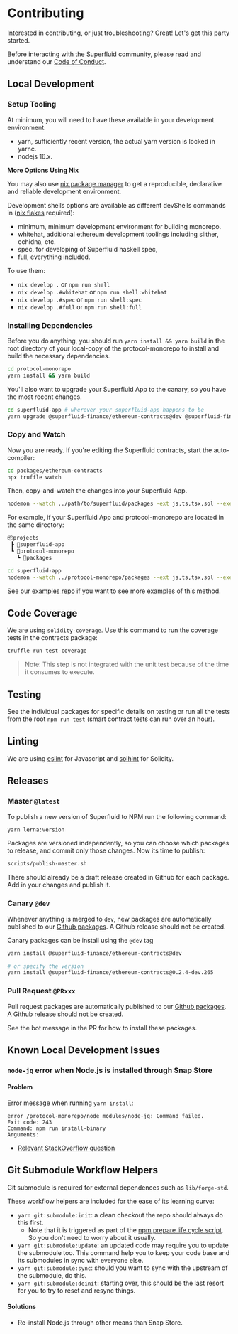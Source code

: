 # Contributing

Interested in contributing, or just troubleshooting? Great! Let's get this party started.

Before interacting with the Superfluid community, please read and understand our [Code of Conduct](code_of_conduct.md).

## Local Development

### Setup Tooling

At minimum, you will need to have these available in your development environment:

- yarn, sufficiently recent version, the actual yarn version is locked in yarnc.
- nodejs 16.x.

**More Options Using Nix**

You may also use [nix package manager](https://nixos.org/download.html) to get a reproducible, declarative and reliable development environment.

Development shells options are available as different devShells commands in ([nix flakes](https://nixos.wiki/wiki/Flakes) required):

- minimum, minimum development environment for building monorepo.
- whitehat, additional ethereum development toolings including slither, echidna, etc.
- spec, for developing of Superfluid haskell spec,
- full, everything included.

To use them:

- `nix develop .` or `npm run shell`
- `nix develop .#whitehat` or `npm run shell:whitehat`
- `nix develop .#spec` or `npm run shell:spec`
- `nix develop .#full` or `npm run shell:full`

### Installing Dependencies

Before you do anything, you should run `yarn install && yarn build` in the root directory of your local-copy of the protocol-monorepo to install and build the necessary dependencies.

```bash
cd protocol-monorepo
yarn install && yarn build
```

You'll also want to upgrade your Superfluid App to the canary, so you have the most recent changes.

```bash
cd superfluid-app # wherever your superfluid-app happens to be
yarn upgrade @superfluid-finance/ethereum-contracts@dev @superfluid-finance/sdk-core@dev
```

### Copy and Watch

Now you are ready. If you're editing the Superfluid contracts, start the auto-compiler:

```bash
cd packages/ethereum-contracts
npx truffle watch
```

Then, copy-and-watch the changes into your Superfluid App.

```bash
nodemon --watch ../path/to/superfluid/packages -ext js,ts,tsx,sol --exec rsync --archive --delete ../path/to/superfluid/packages ./node_modules/@superfluid-finance/
```

For example, if your Superfluid App and protocol-monorepo are located in the same directory:

```bash
📦projects
 ┣ 📂superfluid-app
 ┗ 📂protocol-monorepo
   ┗ 📂packages

cd superfluid-app
nodemon --watch ../protocol-monorepo/packages --ext js,ts,tsx,sol --exec rsync --archive --delete ../protocol-monorepo/packages/ ./node_modules/@superfluid-finance/
```

See our [examples repo](https://github.com/superfluid-finance/super-examples) if you want to see more examples of this method.

## Code Coverage

We are using `solidity-coverage`. Use this command to run the coverage tests in the contracts package:

```bash
truffle run test-coverage
```

> Note: This step is not integrated with the unit test because of the time it consumes to execute.

## Testing

See the individual packages for specific details on testing or run all the tests from the root `npm run test` (smart contract tests can run over an hour).

## Linting

We are using [eslint](https://eslint.org/) for Javascript and [solhint](https://protofire.github.io/solhint/) for Solidity.

## Releases

### Master `@latest`

To publish a new version of Superfluid to NPM run the following command:

```bash
yarn lerna:version
```

Packages are versioned independently, so you can choose which packages to release, and commit only those changes. Now its time to publish:

```bash
scripts/publish-master.sh
```

There should already be a draft release created in Github for each package. Add in your changes and publish it.

### Canary `@dev`

Whenever anything is merged to `dev`, new packages are automatically published to our [Github packages](https://github.com/orgs/superfluid-finance/packages?repo_name=protocol-monorepo). A Github release should not be created.

Canary packages can be install using the `@dev` tag

```bash
yarn install @superfluid-finance/ethereum-contracts@dev

# or specify the version
yarn install @superfluid-finance/ethereum-contracts@0.2.4-dev.265
```

### Pull Request `@PRxxx`

Pull request packages are automatically published to our [Github packages](https://github.com/orgs/superfluid-finance/packages?repo_name=protocol-monorepo). A Github release should not be created.

See the bot message in the PR for how to install these packages.

## Known Local Development Issues

### `node-jq` error when Node.js is installed through Snap Store
#### Problem
Error message when running `yarn install`:
```
error /protocol-monorepo/node_modules/node-jq: Command failed.
Exit code: 243
Command: npm run install-binary
Arguments:
```
* [Relevant StackOverflow question](https://stackoverflow.com/questions/67475457/why-cant-i-just-run-npm-install-via-a-child-process-exec-call-npm-exit-243-wit)

## Git Submodule Workflow Helpers

Git submodule is required for external dependences such as `lib/forge-std`.

These workflow helpers are included for the ease of its learning curve:

- `yarn git:submodule:init`: a clean checkout the repo should always do this first.
  - Note that it is triggered as part of the [npm prepare life cycle script](https://docs.npmjs.com/cli/v6/using-npm/scripts).
    So you don't need to worry about it usually.
- `yarn git:submodule:update`: an updated code may require you to update the submodule too.
  This command help you to keep your code base and its submodules in sync with everyone else.
- `yarn git:submodule:sync`: should you want to sync with the upstream of the submodule, do this.
- `yarn git:submodule:deinit`: starting over, this should be the last resort for you to try to reset and resync things.

#### Solutions
* Re-install Node.js through other means than Snap Store.

